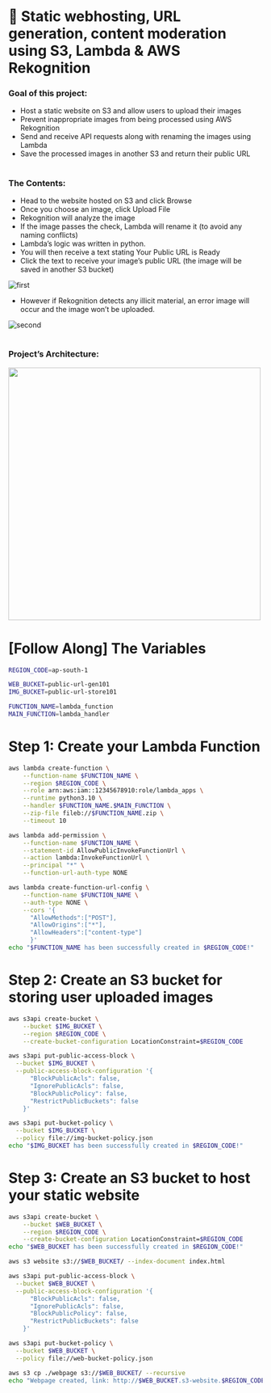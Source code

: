 # 📸 Static webhosting, URL generation, content moderation using S3, Lambda & AWS Rekognition

### Goal of this project:
- Host a static website on S3 and allow users to upload their images
- Prevent inappropriate images from being processed using AWS Rekognition
- Send and receive API requests along with renaming the images using Lambda
- Save the processed images in another S3 and return their public URL

#
### The Contents:
- Head to the website hosted on S3 and click Browse
- Once you choose an image, click Upload File
- Rekognition will analyze the image
- If the image passes the check, Lambda will rename it (to avoid any naming conflicts)
- Lambda’s logic was written in python.
- You will then receive a text stating  Your Public URL is Ready
- Click the text to receive your image’s public URL (the image will be saved in another S3 bucket)

![first](https://github.com/user-attachments/assets/cb61b76e-fa76-4d28-98d9-36fd9e230447)

- However if Rekognition detects any illicit material, an error image will occur and the image won’t be uploaded.

![second](https://github.com/user-attachments/assets/a9589892-43ce-4292-81d2-2b669a1e0564)

#
### Project’s Architecture:

<img width="500" src="https://github.com/user-attachments/assets/3fffdb72-313b-4cc9-a488-53a47b8fb9e1" />

# [Follow Along] The Variables
```bash
REGION_CODE=ap-south-1

WEB_BUCKET=public-url-gen101
IMG_BUCKET=public-url-store101

FUNCTION_NAME=lambda_function
MAIN_FUNCTION=lambda_handler
```
# Step 1: Create your Lambda Function
```bash
aws lambda create-function \
    --function-name $FUNCTION_NAME \
    --region $REGION_CODE \
    --role arn:aws:iam::12345678910:role/lambda_apps \
    --runtime python3.10 \
    --handler $FUNCTION_NAME.$MAIN_FUNCTION \
    --zip-file fileb://$FUNCTION_NAME.zip \
    --timeout 10

aws lambda add-permission \
    --function-name $FUNCTION_NAME \
    --statement-id AllowPublicInvokeFunctionUrl \
    --action lambda:InvokeFunctionUrl \
    --principal "*" \
    --function-url-auth-type NONE

aws lambda create-function-url-config \
    --function-name $FUNCTION_NAME \
    --auth-type NONE \
    --cors '{
      "AllowMethods":["POST"], 
      "AllowOrigins":["*"], 
      "AllowHeaders":["content-type"]
      }'
echo "$FUNCTION_NAME has been successfully created in $REGION_CODE!"
```

# Step 2: Create an S3 bucket for storing user uploaded images
```bash
aws s3api create-bucket \
    --bucket $IMG_BUCKET \
    --region $REGION_CODE \
    --create-bucket-configuration LocationConstraint=$REGION_CODE 

aws s3api put-public-access-block \
  --bucket $IMG_BUCKET \
  --public-access-block-configuration '{
      "BlockPublicAcls": false,
      "IgnorePublicAcls": false,
      "BlockPublicPolicy": false,
      "RestrictPublicBuckets": false
    }'

aws s3api put-bucket-policy \
  --bucket $IMG_BUCKET \
  --policy file://img-bucket-policy.json
echo "$IMG_BUCKET has been successfully created in $REGION_CODE!"
```

# Step 3: Create an S3 bucket to host your static website
```bash
aws s3api create-bucket \
    --bucket $WEB_BUCKET \
    --region $REGION_CODE \
    --create-bucket-configuration LocationConstraint=$REGION_CODE
echo "$WEB_BUCKET has been successfully created in $REGION_CODE!"

aws s3 website s3://$WEB_BUCKET/ --index-document index.html

aws s3api put-public-access-block \
  --bucket $WEB_BUCKET \
  --public-access-block-configuration '{
      "BlockPublicAcls": false,
      "IgnorePublicAcls": false,
      "BlockPublicPolicy": false,
      "RestrictPublicBuckets": false
    }'

aws s3api put-bucket-policy \
  --bucket $WEB_BUCKET \
  --policy file://web-bucket-policy.json

aws s3 cp ./webpage s3://$WEB_BUCKET/ --recursive
echo "Webpage created, link: http://$WEB_BUCKET.s3-website.$REGION_CODE.amazonaws.com/"

```

